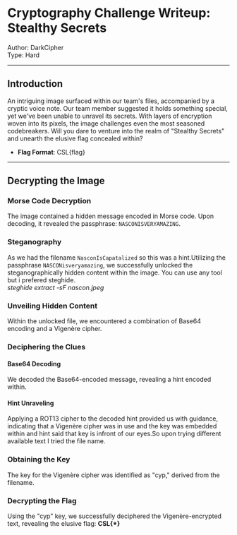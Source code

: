 # Cryptography Challenge Writeup: Stealthy Secrets

Author: DarkCipher <br>
Type: Hard

---

## Introduction

An intriguing image surfaced within our team's files, accompanied by a cryptic voice note. Our team member suggested it holds something special, yet we've been unable to unravel its secrets. With layers of encryption woven into its pixels, the image challenges even the most seasoned codebreakers. Will you dare to venture into the realm of "Stealthy Secrets" and unearth the elusive flag concealed within?

- **Flag Format**: CSL{flag}

---

## Decrypting the Image

### Morse Code Decryption

The image contained a hidden message encoded in Morse code. Upon decoding, it revealed the passphrase: `NASCONISVERYAMAZING`.

### Steganography

As we had the filename `NasconIsCapatalized` so this was a hint.Utilizing the passphrase `NASCONisveryamazing`, we successfully unlocked the steganographically hidden content within the image. You can use any tool but i prefered steghide. <br>
*steghide extract -sF nascon.jpeg*

### Unveiling Hidden Content

Within the unlocked file, we encountered a combination of Base64 encoding and a Vigenère cipher.

### Deciphering the Clues

#### Base64 Decoding

We decoded the Base64-encoded message, revealing a hint encoded within.

#### Hint Unraveling

Applying a ROT13 cipher to the decoded hint provided us with guidance, indicating that a Vigenère cipher was in use and the key was embedded within and hint said that key is infront of our eyes.So upon trying different available text I tried the file name.

### Obtaining the Key

The key for the Vigenère cipher was identified as "cyp," derived from the filename.

### Decrypting the Flag

Using the "cyp" key, we successfully deciphered the Vigenère-encrypted text, revealing the elusive flag:
**CSL{*}**

